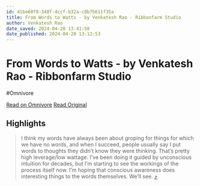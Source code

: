 ```yaml
---
id: 41be60f8-348f-4ccf-b32a-c8b7b611f35a
title: From Words to Watts - by Venkatesh Rao - Ribbonfarm Studio
author: Venkatesh Rao
date_saved: 2024-04-20 13:41:58
date_published: 2024-04-20 13:12:53
---
```


# From Words to Watts - by Venkatesh Rao - Ribbonfarm Studio
#Omnivore

[Read on Omnivore](https://omnivore.app/me/https-open-substack-com-pub-ribbonfarmstudio-p-from-words-to-wat-18efc99b9e9)
[Read Original](https://studio.ribbonfarm.com/p/from-words-to-watts?r=e77za&triedRedirect=true)

## Highlights

> I think my words have always been about groping for things for which we have no words, and when I succeed, people usually say I put words to thoughts they didn’t know they were thinking. That’s pretty high leverage/low wattage. I’ve been doing it guided by unconscious intuition for decades, but I’m starting to see the workings of the process itself now. I’m hoping that conscious awareness does interesting things to the words themselves. We’ll see. [⤴️](https://omnivore.app/me/https-open-substack-com-pub-ribbonfarmstudio-p-from-words-to-wat-18efc99b9e9#5e333ced-4dac-4185-af15-1d6a6b05c863) 

